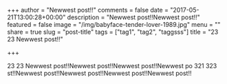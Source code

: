+++
author = "Newwest post!!"
comments = false
date = "2017-05-21T13:00:28+00:00"
description = "Newwest post!!Newwest post!!"
featured = false
image = "/img/babyface-tender-lover-1989.jpg"
menu = ""
share = true
slug = "post-title"
tags = ["tag1", "tag2", "taggsss"]
title = "23 23 Newwest post!!"

+++


23 23 Newwest post!!Newwest post!!Newwest post!!Newwest po 321 323 st!!Newwest post!!Newwest post!!Newwest post!!Newwest post!!
